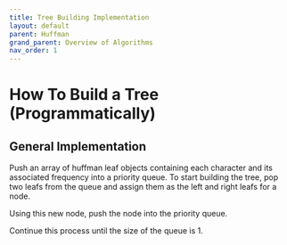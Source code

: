 ```yaml
---
title: Tree Building Implementation
layout: default
parent: Huffman
grand_parent: Overview of Algorithms
nav_order: 1
---
```


# How To Build a Tree (Programmatically)

## General Implementation
Push an array of huffman leaf objects containing each character and its associated frequency into a priority queue. To start building the tree, pop two leafs from the queue and assign them as the left and right leafs for a node. 

Using this new node, push the node into the priority queue. 

Continue this process until the size of the queue is 1. 
